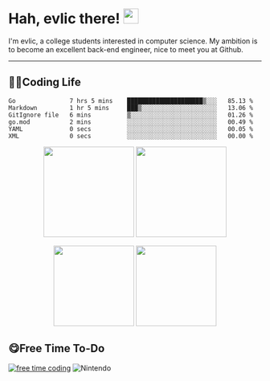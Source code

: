 # Hah, evlic there! <img height="30px" src="https://evlic.github.io/dist/github-profile/wave.gif">

I'm evlic, a college students interested in computer science. My ambition is to become an excellent back-end engineer, nice to meet you at Github.

---

## 👨‍💻Coding Life

<!--START_SECTION:waka-->

```text
Go               7 hrs 5 mins    █████████████████████▒░░░   85.13 %
Markdown         1 hr 5 mins     ███▒░░░░░░░░░░░░░░░░░░░░░   13.06 %
GitIgnore file   6 mins          ▒░░░░░░░░░░░░░░░░░░░░░░░░   01.26 %
go.mod           2 mins          ░░░░░░░░░░░░░░░░░░░░░░░░░   00.49 %
YAML             0 secs          ░░░░░░░░░░░░░░░░░░░░░░░░░   00.05 %
XML              0 secs          ░░░░░░░░░░░░░░░░░░░░░░░░░   00.00 %
```

<!--END_SECTION:waka-->
<div align='center' display='flex'>
        <img height='180px' src="http://github-readme-streak-stats.herokuapp.com?user=evlic&theme=bear&hide_border=true&date_format=%5BY.%5Dn.j">
        <img height='180px' src="https://stats.justsong.cn/api/leetcode?username=evlic&cn=true&theme=dark">
        <p></p>
        <img height='160px' src="https://github-readme-stats.vercel.app/api/top-langs/?username=evlic&theme=dark&layout=compact">
        <img height='160px' src="https://github-readme-stats.vercel.app/api?username=evlic&show_icons=true&theme=dark">
</div>


## 😋Free Time To-Do
[![free time coding](https://wakatime.com/badge/user/d9f55687-1fce-4083-8cda-b582dac59cb6.svg)](https://wakatime.com/@d9f55687-1fce-4083-8cda-b582dac59cb6) ![Nintendo](https://img.shields.io/badge/-Nintendo%20Switch-e60012?style=flat-square&logo=nintendo%20switch&logoColor=ffffff)

